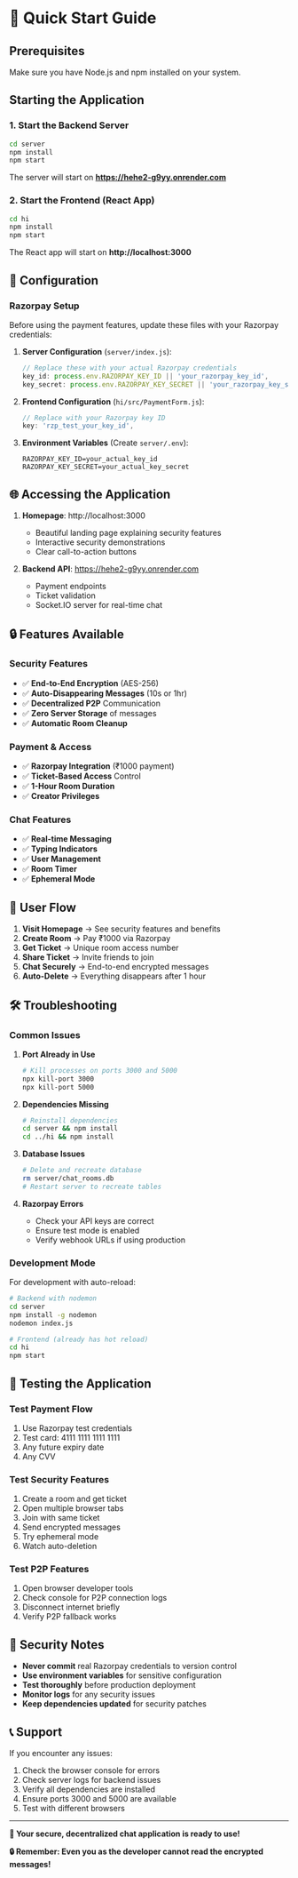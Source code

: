 # 🚀 Quick Start Guide

## Prerequisites
Make sure you have Node.js and npm installed on your system.

## Starting the Application

### 1. Start the Backend Server
```bash
cd server
npm install
npm start
```
The server will start on **https://hehe2-g9yy.onrender.com**

### 2. Start the Frontend (React App)
```bash
cd hi
npm install
npm start
```
The React app will start on **http://localhost:3000**

## 🔧 Configuration

### Razorpay Setup
Before using the payment features, update these files with your Razorpay credentials:

1. **Server Configuration** (`server/index.js`):
   ```javascript
   // Replace these with your actual Razorpay credentials
   key_id: process.env.RAZORPAY_KEY_ID || 'your_razorpay_key_id',
   key_secret: process.env.RAZORPAY_KEY_SECRET || 'your_razorpay_key_secret'
   ```

2. **Frontend Configuration** (`hi/src/PaymentForm.js`):
   ```javascript
   // Replace with your Razorpay key ID
   key: 'rzp_test_your_key_id',
   ```

3. **Environment Variables** (Create `server/.env`):
   ```
   RAZORPAY_KEY_ID=your_actual_key_id
   RAZORPAY_KEY_SECRET=your_actual_key_secret
   ```

## 🌐 Accessing the Application

1. **Homepage**: http://localhost:3000
   - Beautiful landing page explaining security features
   - Interactive security demonstrations
   - Clear call-to-action buttons

2. **Backend API**: https://hehe2-g9yy.onrender.com
   - Payment endpoints
   - Ticket validation
   - Socket.IO server for real-time chat

## 🔒 Features Available

### Security Features
- ✅ **End-to-End Encryption** (AES-256)
- ✅ **Auto-Disappearing Messages** (10s or 1hr)
- ✅ **Decentralized P2P** Communication
- ✅ **Zero Server Storage** of messages
- ✅ **Automatic Room Cleanup**

### Payment & Access
- ✅ **Razorpay Integration** (₹1000 payment)
- ✅ **Ticket-Based Access** Control
- ✅ **1-Hour Room Duration**
- ✅ **Creator Privileges**

### Chat Features
- ✅ **Real-time Messaging**
- ✅ **Typing Indicators**
- ✅ **User Management**
- ✅ **Room Timer**
- ✅ **Ephemeral Mode**

## 🎯 User Flow

1. **Visit Homepage** → See security features and benefits
2. **Create Room** → Pay ₹1000 via Razorpay
3. **Get Ticket** → Unique room access number
4. **Share Ticket** → Invite friends to join
5. **Chat Securely** → End-to-end encrypted messages
6. **Auto-Delete** → Everything disappears after 1 hour

## 🛠️ Troubleshooting

### Common Issues

1. **Port Already in Use**
   ```bash
   # Kill processes on ports 3000 and 5000
   npx kill-port 3000
   npx kill-port 5000
   ```

2. **Dependencies Missing**
   ```bash
   # Reinstall dependencies
   cd server && npm install
   cd ../hi && npm install
   ```

3. **Database Issues**
   ```bash
   # Delete and recreate database
   rm server/chat_rooms.db
   # Restart server to recreate tables
   ```

4. **Razorpay Errors**
   - Check your API keys are correct
   - Ensure test mode is enabled
   - Verify webhook URLs if using production

### Development Mode

For development with auto-reload:
```bash
# Backend with nodemon
cd server
npm install -g nodemon
nodemon index.js

# Frontend (already has hot reload)
cd hi
npm start
```

## 📱 Testing the Application

### Test Payment Flow
1. Use Razorpay test credentials
2. Test card: 4111 1111 1111 1111
3. Any future expiry date
4. Any CVV

### Test Security Features
1. Create a room and get ticket
2. Open multiple browser tabs
3. Join with same ticket
4. Send encrypted messages
5. Try ephemeral mode
6. Watch auto-deletion

### Test P2P Features
1. Open browser developer tools
2. Check console for P2P connection logs
3. Disconnect internet briefly
4. Verify P2P fallback works

## 🔐 Security Notes

- **Never commit** real Razorpay credentials to version control
- **Use environment variables** for sensitive configuration
- **Test thoroughly** before production deployment
- **Monitor logs** for any security issues
- **Keep dependencies updated** for security patches

## 📞 Support

If you encounter any issues:
1. Check the browser console for errors
2. Check server logs for backend issues
3. Verify all dependencies are installed
4. Ensure ports 3000 and 5000 are available
5. Test with different browsers

---

**🎉 Your secure, decentralized chat application is ready to use!**

**🔒 Remember: Even you as the developer cannot read the encrypted messages!**
